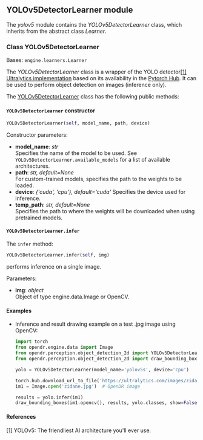 ## YOLOv5DetectorLearner module

The *yolov5* module contains the *YOLOv5DetectorLearner* class, which inherits from the abstract class *Learner*.

### Class YOLOv5DetectorLearner
Bases: `engine.learners.Learner`

The *YOLOv5DetectorLearner* class is a wrapper of the YOLO detector[[1]](#yolo-1)
[Ultralytics implementation](https://github.com/ultralytics/yolov5) based on its availability in the [Pytorch Hub](https://pytorch.org/hub/ultralytics_yolov5/).
It can be used to perform object detection on images (inference only).

The [YOLOv5DetectorLearner](/src/opendr/perception/object_detection_2d/yolov5/yolov5_learner.py) class has the following
public methods:

#### `YOLOv5DetectorLearner` constructor
```python
YOLOv5DetectorLearner(self, model_name, path, device)
```

Constructor parameters:

- **model_name**: *str*\
  Specifies the name of the model to be used. See `YOLOv5DetectorLearner.available_models` for a list of available architectures.
- **path**: *str, default=None*\
  For custom-trained models, specifies the path to the weights to be loaded.
- **device**: *{'cuda', 'cpu'}, default='cuda'*
  Specifies the device used for inference.
- **temp_path**: *str, default=None*\
  Specifies the path to where the weights will be downloaded when using pretrained models.
  

#### `YOLOv5DetectorLearner.infer`
The `infer` method:
```python
YOLOv5DetectorLearner.infer(self, img)
```

performs inference on a single image.

Parameters:

- **img**: *object*\
  Object of type engine.data.Image or OpenCV.
  
#### Examples

* Inference and result drawing example on a test .jpg image using OpenCV:
  ```python
  import torch
  from opendr.engine.data import Image
  from opendr.perception.object_detection_2d import YOLOv5DetectorLearner
  from opendr.perception.object_detection_2d import draw_bounding_boxes

  yolo = YOLOv5DetectorLearner(model_name='yolov5s', device='cpu')

  torch.hub.download_url_to_file('https://ultralytics.com/images/zidane.jpg', 'zidane.jpg')  # download image
  im1 = Image.open('zidane.jpg')  # OpenDR image

  results = yolo.infer(im1)
  draw_bounding_boxes(im1.opencv(), results, yolo.classes, show=False)
  ```

#### References
<a name="yolo-1" href="https://ultralytics.com/yolov5">[1]</a> YOLOv5: The friendliest AI architecture you'll ever use.
